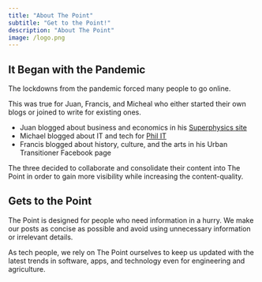 ```yaml
---
title: "About The Point"
subtitle: "Get to the Point!"
description: "About The Point"
image: /logo.png
---
```



## It Began with the Pandemic 

The lockdowns from the pandemic forced many people to go online. 

This was true for Juan, Francis, and Micheal who either started their own blogs or joined to write for existing ones. 

- Juan blogged about business and economics in his [Superphysics site](https://superphysics.org)
- Michael blogged about IT and tech for [Phil IT](https://phil-it.org.ph)
- Francis blogged about history, culture, and the arts in his Urban Transitioner Facebook page 

The three decided to collaborate and consolidate their content into The Point in order to gain more visibility while  increasing the content-quality. 


## Gets to the Point

The Point is designed for people who need information in a hurry. We make our posts as concise as possible and avoid using unnecessary information or irrelevant details. 

As tech people, we rely on The Point ourselves to keep us updated with the latest trends in software, apps, and technology even for engineering and agriculture. 


